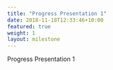 ```yaml
---
title: "Progress Presentation 1"
date: 2018-11-18T12:33:46+10:00
featured: true
weight: 1
layout: milestone
---
```


Progress Presentation 1